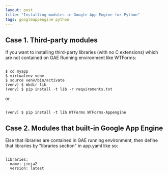 ```yaml
---
layout: post
title: "Installing modules in Google App Engine for Python"
tags: googleappengine python
---
```


## Case 1. Third-party modules

If you want to installing third-party libraries (with no C extensions) which are not contained
on GAE Running environment like WTForms:

<pre><code class="shell">
$ cd myapp
$ virtualenv venv
$ source venv/bin/activate
(venv) $ mkdir lib
(venv) $ pip install -t lib -r requirements.txt
</code></pre>

or

<pre><code class="shell">
(venv) $ pip install -t lib WTForms WTForms-Appengine
</code></pre>

## Case 2. Modules that built-in Google App Engine

Else that libraries are contained in GAE running environment, then define that libraries by "libraries section" in app.yaml like so:

<pre><code class="shell">
libraries:
- name: jinja2
  version: latest
</code></pre>

